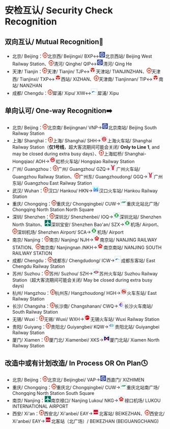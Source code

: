 # 安检互认/ Security Check Recognition

## 双向互认/ Mutual Recognition🔁

- 北京/ Beijing：<img src="/images/CR.png" width="15" hegiht="15" alt="China Railway"/>北京西/ Beijingxi/ BXP↔<img src="/images/city/bj.gif" width="20" hegiht="20"/>北京西站/ Beijing West Railway Station、<img src="/images/CR.png" width="15" hegiht="15" alt="China Railway"/>清河/ Qinghe/ QIP↔<img src="/images/city/bj.gif" width="20" hegiht="20"/>清河/ Qing He
- 天津/ Tianjin：<img src="/images/CR.png" width="15" hegiht="15" alt="China Railway"/>天津/ Tianjin/ TJP↔<img src="/images/city/tj.gif" width="20" hegiht="20"/>天津站/ TIANJINZHAN、<img src="/images/CR.png" width="15" hegiht="15" alt="China Railway"/>天津西/ Tianjinxi/ TXP↔<img src="/images/city/tj.gif" width="20" hegiht="20"/>西站/ XIZHAN、<img src="/images/CR.png" width="15" hegiht="15" alt="China Railway"/>天津南/ Tianjinnan/ TIP↔<img src="/images/city/tj.gif" width="20" hegiht="20"/>南站/ NANZHAN
- 成都/ Chengdu：<img src="/images/CR.png" width="15" hegiht="15" alt="China Railway"/>犀浦/ Xipu/ XIW↔<img src="/images/city/cd.gif" width="20" hegiht="20"/>犀浦/ Xipu

## 单向认可/ One-way Recognition➡️

- 北京/ Beijing：<img src="/images/CR.png" width="15" hegiht="15" alt="China Railway"/>北京南/ Beijingnan/ VNP→<img src="/images/city/bj.gif" width="20" hegiht="20"/>北京南站/ Beijing South Railway Station
- 上海/ Shanghai：<img src="/images/CR.png" width="15" hegiht="15" alt="China Railway"/>上海/ Shanghai/ SHH→<img src="/images/city/sh.gif" width="20" hegiht="20"/>上海火车站/ Shanghai Railway Station（**仅1号线**，超大客流期间可能会关闭/ **Only to Line 1**, and may be closed during extra busy days）、<img src="/images/CR.png" width="15" hegiht="15" alt="China Railway"/>上海虹桥/ Shanghai-Hongqiao/ AOH→<img src="/images/city/sh.gif" width="20" hegiht="20"/>虹桥火车站/ Hongqiao Railway Station
- 广州/ Guangzhou：<img src="/images/CR.png" width="15" hegiht="15" alt="China Railway"/>广州/ Guangzhou/ GZQ→<img src="/images/city/gz.gif" width="20" hegiht="20"/>广州火车站/ Guangzhou Railway Station、<img src="/images/CR.png" width="15" hegiht="15" alt="China Railway"/>广州东/ Guangzhoudong/ GGQ→<img src="/images/city/gz.gif" width="20" hegiht="20"/>广州东站/ Guangzhou East Railway Station
- 武汉/ Wuhan：<img src="/images/CR.png" width="15" hegiht="15" alt="China Railway"/>汉口/ Hankou/ HKN→<img src="/images/city/wh.gif" width="20" hegiht="20"/>汉口火车站/ Hankou Railway Station
- 重庆/ Chongqing：<img src="/images/CR.png" width="15" hegiht="15" alt="China Railway"/>重庆北/ Chongqingbei/ CUW→<img src="/images/city/cq.gif" width="20" hegiht="20"/>重庆北站北广场/ Chongqing North Station North Square
- 深圳/ Shenzhen：<img src="/images/CR.png" width="15" hegiht="15" alt="China Railway"/>深圳北/ Shenzhenbei/ IOQ→<img src="/images/city/sz.gif" width="20" hegiht="20"/>深圳北站/ Shenzhen North Staiton、<img src="/images/Airport.png" width="20" hegiht="20" alt="Airport"/>深圳宝安/ Shenzhen Bao'an/ SZX→<img src="/images/city/sz.gif" width="20" hegiht="20"/>机场/ Airport、<img src="/images/CR.png" width="15" hegiht="15" alt="China Railway"/>深圳机场/ Shenzhen Airport/ SCA→<img src="/images/city/sz.gif" width="20" hegiht="20"/>机场/ Airport
- 南京/ Nanjing：<img src="/images/CR.png" width="15" hegiht="15" alt="China Railway"/>南京/ Nanjing/ NJH→<img src="/images/city/nj.gif" width="20" hegiht="20"/>南京站/ NANJING RAILWAY STATION、<img src="/images/CR.png" width="15" hegiht="15" alt="China Railway"/>南京南/ Nanjingnan /NKH→<img src="/images/city/nj.gif" width="20" hegiht="20"/>南京南站/ NANJING SOUTH RAILWAY STATION
- 成都/ Chengdu：<img src="/images/CR.png" width="15" hegiht="15" alt="China Railway"/>成都东/ Chengdudong/ ICW→<img src="/images/city/cd.gif" width="20" hegiht="20"/>成都东客站/ East Chengdu Railway Station
- 苏州/ Suzhou：<img src="/images/CR.png" width="15" hegiht="15" alt="China Railway"/>苏州/ Suzhou/ SZH→<img src="/images/city/suz.gif" width="20" hegiht="20"/>苏州火车站/ Suzhou Railway Station（超大客流期间可能会关闭/ May be closed during extra busy days)
- 杭州/ Hangzhou：<img src="/images/CR.png" width="15" hegiht="15" alt="China Railway"/>杭州东/ Hangzhoudong/ HGH→<img src="/images/city/hz.gif" width="20" hegiht="20"/>火车东站/ East Railway Station
- 长沙/ Changsha：<img src="/images/CR.png" width="15" hegiht="15" alt="China Railway"/>长沙南/ Changshanan/ CWQ→<img src="/images/city/cs.gif" width="20" hegiht="20"/>长沙火车南站/ South Railway Station
- 无锡/ Wuxi：<img src="/images/CR.png" width="15" hegiht="15" alt="China Railway"/>无锡/ Wuxi/ WXH→<img src="/images/city/wx.gif" width="20" hegiht="20"/>无锡火车站/ Wuxi Railway Station
- 贵阳/ Guiyang：<img src="/images/CR.png" width="15" hegiht="15" alt="China Railway"/>贵阳北/ Guiyangbei/ KQW→<img src="/images/city/gy.gif" width="20" hegiht="20"/>贵阳北站/ Guiyangbei Railway Station
- 厦门/ Xiamen：<img src="/images/CR.png" width="15" hegiht="15" alt="China Railway"/>厦门北/ Xiamenbei/ XKS→<img src="/images/city/xm.gif" width="20" hegiht="20"/>厦门北站/ Xiamen North Railway Station

## 改造中或有计划改造/ In Process OR On Plan🕓

- 北京/ Beijing：<img src="/images/CR.png" width="15" hegiht="15" alt="China Railway"/>北京北/ Beijingbei/ VAP→<img src="/images/city/bj.gif" width="20" hegiht="20"/>西直门/ XIZHIMEN
- 重庆/ Chongqing：<img src="/images/CR.png" width="15" hegiht="15" alt="China Railway"/>重庆北/ Chongqingbei/ CUW→<img src="/images/city/cq.gif" width="20" hegiht="20"/>重庆北站南广场/ Chongqing North Station South Square
- 南京/ Nanjing：<img src="/images/Airport.png" width="20" hegiht="20" alt="Airport"/>南京禄口/ Nanjing Lukou/ NKG→<img src="/images/city/nj.gif" width="20" hegiht="20"/>禄口机场/ LUKOU INTERNATIONAL AIRPORT
- 西安/ Xi'an：<img src="/images/CR.png" width="15" hegiht="15" alt="China Railway"/>西安北/ Xi'anbei/ EAY→<img src="/images/city/xa.gif" width="20" hegiht="20"/>北客站/ BEIKEZHAN、<img src="/images/CR.png" width="15" hegiht="15" alt="China Railway"/>西安北/ Xi'anbei/ EAY→<img src="/images/city/xa.gif" width="20" hegiht="20"/>北客站（北广场）/ BEIKEZHAN (BEIGUANGCHANG)
